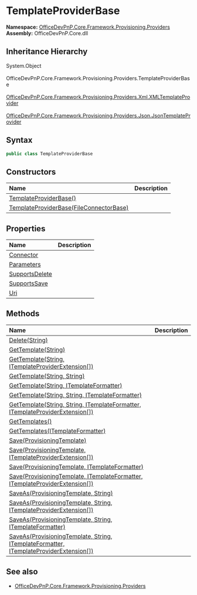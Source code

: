 # TemplateProviderBase
  

**Namespace:** [OfficeDevPnP.Core.Framework.Provisioning.Providers](OfficeDevPnP.Core.Framework.Provisioning.Providers.md)  
**Assembly:** OfficeDevPnP.Core.dll  
## Inheritance Hierarchy
System.Object  
&ensp;OfficeDevPnP.Core.Framework.Provisioning.Providers.TemplateProviderBase  
&emsp;[OfficeDevPnP.Core.Framework.Provisioning.Providers.Xml.XMLTemplateProvider](OfficeDevPnP.Core.Framework.Provisioning.Providers.Xml.XMLTemplateProvider.md)  
&emsp;[OfficeDevPnP.Core.Framework.Provisioning.Providers.Json.JsonTemplateProvider](OfficeDevPnP.Core.Framework.Provisioning.Providers.Json.JsonTemplateProvider.md)  
## Syntax
```C#
public class TemplateProviderBase
```
## Constructors
|**Name**|**Description**|
|:-----|:-----|
| [TemplateProviderBase()](OfficeDevPnP.Core.Framework.Provisioning.Providers.TemplateProviderBase.ctor1.md) |  
| [TemplateProviderBase(FileConnectorBase)](OfficeDevPnP.Core.Framework.Provisioning.Providers.TemplateProviderBase.ctor2.md) |  
## Properties
|**Name**|**Description**|
|:-----|:-----|
| [Connector](OfficeDevPnP.Core.Framework.Provisioning.Providers.TemplateProviderBase.Connector.md) | 
| [Parameters](OfficeDevPnP.Core.Framework.Provisioning.Providers.TemplateProviderBase.Parameters.md) | 
| [SupportsDelete](OfficeDevPnP.Core.Framework.Provisioning.Providers.TemplateProviderBase.SupportsDelete.md) | 
| [SupportsSave](OfficeDevPnP.Core.Framework.Provisioning.Providers.TemplateProviderBase.SupportsSave.md) | 
| [Uri](OfficeDevPnP.Core.Framework.Provisioning.Providers.TemplateProviderBase.Uri.md) | 
## Methods
|**Name**|**Description**|
|:-----|:-----|
| [Delete(String)](OfficeDevPnP.Core.Framework.Provisioning.Providers.TemplateProviderBase.cf3d39fd.md) | 
| [GetTemplate(String)](OfficeDevPnP.Core.Framework.Provisioning.Providers.TemplateProviderBase.63314bcb.md) | 
| [GetTemplate(String, ITemplateProviderExtension[])](OfficeDevPnP.Core.Framework.Provisioning.Providers.TemplateProviderBase.87e64e45.md) | 
| [GetTemplate(String, String)](OfficeDevPnP.Core.Framework.Provisioning.Providers.TemplateProviderBase.787ac00e.md) | 
| [GetTemplate(String, ITemplateFormatter)](OfficeDevPnP.Core.Framework.Provisioning.Providers.TemplateProviderBase.5ab3afb3.md) | 
| [GetTemplate(String, String, ITemplateFormatter)](OfficeDevPnP.Core.Framework.Provisioning.Providers.TemplateProviderBase.250dcb85.md) | 
| [GetTemplate(String, String, ITemplateFormatter, ITemplateProviderExtension[])](OfficeDevPnP.Core.Framework.Provisioning.Providers.TemplateProviderBase.cc9b66fa.md) | 
| [GetTemplates()](OfficeDevPnP.Core.Framework.Provisioning.Providers.TemplateProviderBase.637e3e6b.md) | 
| [GetTemplates(ITemplateFormatter)](OfficeDevPnP.Core.Framework.Provisioning.Providers.TemplateProviderBase.57d85359.md) | 
| [Save(ProvisioningTemplate)](OfficeDevPnP.Core.Framework.Provisioning.Providers.TemplateProviderBase.da61c130.md) | 
| [Save(ProvisioningTemplate, ITemplateProviderExtension[])](OfficeDevPnP.Core.Framework.Provisioning.Providers.TemplateProviderBase.1c9d227e.md) | 
| [Save(ProvisioningTemplate, ITemplateFormatter)](OfficeDevPnP.Core.Framework.Provisioning.Providers.TemplateProviderBase.36e39e3.md) | 
| [Save(ProvisioningTemplate, ITemplateFormatter, ITemplateProviderExtension[])](OfficeDevPnP.Core.Framework.Provisioning.Providers.TemplateProviderBase.575209b6.md) | 
| [SaveAs(ProvisioningTemplate, String)](OfficeDevPnP.Core.Framework.Provisioning.Providers.TemplateProviderBase.c088c3c5.md) | 
| [SaveAs(ProvisioningTemplate, String, ITemplateProviderExtension[])](OfficeDevPnP.Core.Framework.Provisioning.Providers.TemplateProviderBase.3b2e8cc2.md) | 
| [SaveAs(ProvisioningTemplate, String, ITemplateFormatter)](OfficeDevPnP.Core.Framework.Provisioning.Providers.TemplateProviderBase.3ae34207.md) | 
| [SaveAs(ProvisioningTemplate, String, ITemplateFormatter, ITemplateProviderExtension[])](OfficeDevPnP.Core.Framework.Provisioning.Providers.TemplateProviderBase.c9910f96.md) | 
## See also
- [OfficeDevPnP.Core.Framework.Provisioning.Providers](OfficeDevPnP.Core.Framework.Provisioning.Providers.md)
